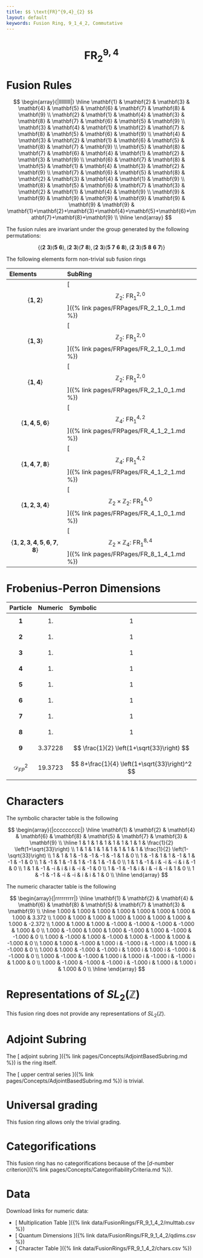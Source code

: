 ```yaml
---
title: $$ \text{FR}^{9,4}_{2} $$
layout: default
keywords: Fusion Ring, 9_1_4_2, Commutative
---
```

# $$ \text{FR}^{9,4}_{2} $$


# Fusion Rules

$$
\begin{array}{|lllllllll|}
\hline
 \mathbf{1} & \mathbf{2} & \mathbf{3} & \mathbf{4} & \mathbf{5} & \mathbf{6} & \mathbf{7} & \mathbf{8} & \mathbf{9} \\
 \mathbf{2} & \mathbf{1} & \mathbf{4} & \mathbf{3} & \mathbf{8} & \mathbf{7} & \mathbf{6} & \mathbf{5} & \mathbf{9} \\
 \mathbf{3} & \mathbf{4} & \mathbf{1} & \mathbf{2} & \mathbf{7} & \mathbf{8} & \mathbf{5} & \mathbf{6} & \mathbf{9} \\
 \mathbf{4} & \mathbf{3} & \mathbf{2} & \mathbf{1} & \mathbf{6} & \mathbf{5} & \mathbf{8} & \mathbf{7} & \mathbf{9} \\
 \mathbf{5} & \mathbf{8} & \mathbf{7} & \mathbf{6} & \mathbf{4} & \mathbf{1} & \mathbf{2} & \mathbf{3} & \mathbf{9} \\
 \mathbf{6} & \mathbf{7} & \mathbf{8} & \mathbf{5} & \mathbf{1} & \mathbf{4} & \mathbf{3} & \mathbf{2} & \mathbf{9} \\
 \mathbf{7} & \mathbf{6} & \mathbf{5} & \mathbf{8} & \mathbf{2} & \mathbf{3} & \mathbf{4} & \mathbf{1} & \mathbf{9} \\
 \mathbf{8} & \mathbf{5} & \mathbf{6} & \mathbf{7} & \mathbf{3} & \mathbf{2} & \mathbf{1} & \mathbf{4} & \mathbf{9} \\
 \mathbf{9} & \mathbf{9} & \mathbf{9} & \mathbf{9} & \mathbf{9} & \mathbf{9} & \mathbf{9} & \mathbf{9} & \mathbf{1}+\mathbf{2}+\mathbf{3}+\mathbf{4}+\mathbf{5}+\mathbf{6}+\mathbf{7}+\mathbf{8}+\mathbf{9} \\
\hline
\end{array}
$$


The fusion rules are invariant under the group generated by the following permutations:

$$ \{(\mathbf{2} \  \mathbf{3}) (\mathbf{5} \  \mathbf{6}), (\mathbf{2} \  \mathbf{3}) (\mathbf{7} \  \mathbf{8}), (\mathbf{2} \  \mathbf{3}) (\mathbf{5} \  \mathbf{7} \  \mathbf{6} \  \mathbf{8}), (\mathbf{2} \  \mathbf{3}) (\mathbf{5} \  \mathbf{8} \  \mathbf{6} \  \mathbf{7})\} $$


The following elements form non-trivial sub fusion rings

| Elements | SubRing |
| :------ | :------ |
| $$ \{\mathbf{1},\mathbf{2}\} $$ | [ $$ \mathbb{Z}_2:\ \text{FR}^{2,0}_{1} $$ ]({% link pages/FRPages/FR_2_1_0_1.md %}) |
| $$ \{\mathbf{1},\mathbf{3}\} $$ | [ $$ \mathbb{Z}_2:\ \text{FR}^{2,0}_{1} $$ ]({% link pages/FRPages/FR_2_1_0_1.md %}) |
| $$ \{\mathbf{1},\mathbf{4}\} $$ | [ $$ \mathbb{Z}_2:\ \text{FR}^{2,0}_{1} $$ ]({% link pages/FRPages/FR_2_1_0_1.md %}) |
| $$ \{\mathbf{1},\mathbf{4},\mathbf{5},\mathbf{6}\} $$ | [ $$ \mathbb{Z}_4:\ \text{FR}^{4,2}_{1} $$ ]({% link pages/FRPages/FR_4_1_2_1.md %}) |
| $$ \{\mathbf{1},\mathbf{4},\mathbf{7},\mathbf{8}\} $$ | [ $$ \mathbb{Z}_4:\ \text{FR}^{4,2}_{1} $$ ]({% link pages/FRPages/FR_4_1_2_1.md %}) |
| $$ \{\mathbf{1},\mathbf{2},\mathbf{3},\mathbf{4}\} $$ | [ $$ \mathbb{Z}_2\times \mathbb{Z}_2:\ \text{FR}^{4,0}_{1} $$ ]({% link pages/FRPages/FR_4_1_0_1.md %}) |
| $$ \{\mathbf{1},\mathbf{2},\mathbf{3},\mathbf{4},\mathbf{5},\mathbf{6},\mathbf{7},\mathbf{8}\} $$ | [ $$ \mathbb{Z}_2\times \mathbb{Z}_4:\ \text{FR}^{8,4}_{1} $$ ]({% link pages/FRPages/FR_8_1_4_1.md %}) |

# Frobenius-Perron Dimensions

| Particle | Numeric | Symbolic |
| :------ | :------ | :------ |
| $$ \mathbf{1} $$ | $$ 1. $$ | $$ 1 $$ |
| $$ \mathbf{2} $$ | $$ 1. $$ | $$ 1 $$ |
| $$ \mathbf{3} $$ | $$ 1. $$ | $$ 1 $$ |
| $$ \mathbf{4} $$ | $$ 1. $$ | $$ 1 $$ |
| $$ \mathbf{5} $$ | $$ 1. $$ | $$ 1 $$ |
| $$ \mathbf{6} $$ | $$ 1. $$ | $$ 1 $$ |
| $$ \mathbf{7} $$ | $$ 1. $$ | $$ 1 $$ |
| $$ \mathbf{8} $$ | $$ 1. $$ | $$ 1 $$ |
| $$ \mathbf{9} $$ | $$ 3.37228 $$ | $$ \frac{1}{2} \left(1+\sqrt{33}\right) $$ |
| $$ \mathcal{D}_{FP}^2 $$ | $$ 19.3723 $$ | $$ 8+\frac{1}{4} \left(1+\sqrt{33}\right)^2 $$ |

# Characters

The symbolic character table is the following

$$
\begin{array}{|ccccccccc|}
\hline
 \mathbf{1} & \mathbf{2} & \mathbf{4} & \mathbf{6} & \mathbf{8} & \mathbf{5} & \mathbf{7} & \mathbf{3} & \mathbf{9} \\
\hline
 1 & 1 & 1 & 1 & 1 & 1 & 1 & 1 & \frac{1}{2} \left(1+\sqrt{33}\right) \\
 1 & 1 & 1 & 1 & 1 & 1 & 1 & 1 & \frac{1}{2} \left(1-\sqrt{33}\right) \\
 1 & 1 & 1 & -1 & -1 & -1 & -1 & 1 & 0 \\
 1 & -1 & 1 & 1 & -1 & 1 & -1 & -1 & 0 \\
 1 & -1 & 1 & -1 & 1 & -1 & 1 & -1 & 0 \\
 1 & 1 & -1 & i & -i & -i & i & -1 & 0 \\
 1 & 1 & -1 & -i & i & i & -i & -1 & 0 \\
 1 & -1 & -1 & i & i & -i & -i & 1 & 0 \\
 1 & -1 & -1 & -i & -i & i & i & 1 & 0 \\
\hline
\end{array}
$$

The numeric character table is the following

$$
\begin{array}{|rrrrrrrrr|}
\hline
 \mathbf{1} & \mathbf{2} & \mathbf{4} & \mathbf{6} & \mathbf{8} & \mathbf{5} & \mathbf{7} & \mathbf{3} & \mathbf{9} \\
\hline
 1.000 & 1.000 & 1.000 & 1.000 & 1.000 & 1.000 & 1.000 & 1.000 & 3.372 \\
 1.000 & 1.000 & 1.000 & 1.000 & 1.000 & 1.000 & 1.000 & 1.000 & -2.372 \\
 1.000 & 1.000 & 1.000 & -1.000 & -1.000 & -1.000 & -1.000 & 1.000 & 0 \\
 1.000 & -1.000 & 1.000 & 1.000 & -1.000 & 1.000 & -1.000 & -1.000 & 0 \\
 1.000 & -1.000 & 1.000 & -1.000 & 1.000 & -1.000 & 1.000 & -1.000 & 0 \\
 1.000 & 1.000 & -1.000 & 1.000 i & -1.000 i & -1.000 i & 1.000 i & -1.000 & 0 \\
 1.000 & 1.000 & -1.000 & -1.000 i & 1.000 i & 1.000 i & -1.000 i & -1.000 & 0 \\
 1.000 & -1.000 & -1.000 & 1.000 i & 1.000 i & -1.000 i & -1.000 i & 1.000 & 0 \\
 1.000 & -1.000 & -1.000 & -1.000 i & -1.000 i & 1.000 i & 1.000 i & 1.000 & 0 \\
\hline
\end{array}
$$

# Representations of $SL_2(\mathbb{Z})$

This fusion ring does not provide any representations of $SL_2(\mathbb{Z}).$

# Adjoint Subring

The [ adjoint subring ]({% link pages/Concepts/AdjointBasedSubring.md %}) is the ring itself.

The [ upper central series ]({% link pages/Concepts/AdjointBasedSubring.md %}) is trivial.

# Universal grading

This fusion ring allows only the trivial grading.

# Categorifications

This fusion ring has no  categorifications because of the [$d$-number criterion]({% link pages/Concepts/CategorifiabilityCriteria.md %}).

# Data

Download links for numeric data:

* [ Multiplication Table ]({% link data/FusionRings/FR_9_1_4_2/multtab.csv %})
* [ Quantum Dimensions ]({% link data/FusionRings/FR_9_1_4_2/qdims.csv %})
* [ Character Table ]({% link data/FusionRings/FR_9_1_4_2/chars.csv %})
